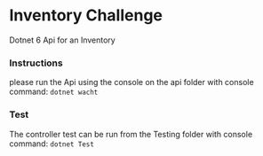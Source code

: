 
# Inventory Challenge

Dotnet 6 Api for an Inventory


### Instructions

please run the Api using the console on the api folder  with console command: `dotnet wacht`

### Test

The controller test can be run from the Testing folder with console command: `dotnet Test`
